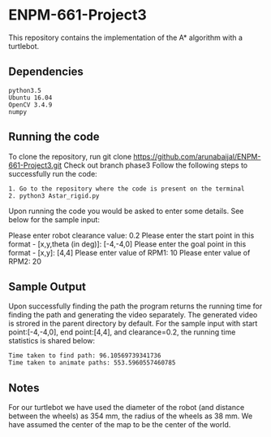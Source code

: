 # ENPM-661-Project3

This repository contains the implementation of the A* algorithm with a turtlebot.

## Dependencies
```
python3.5
Ubuntu 16.04
OpenCV 3.4.9
numpy
```
## Running the code
To clone the repository, run git clone https://github.com/arunabaijal/ENPM-661-Project3.git
Check out branch phase3
Follow the following steps to successfully run the code:
```
1. Go to the repository where the code is present on the terminal
2. python3 Astar_rigid.py
```
Upon running the code you would be asked to enter some details. See below for the sample input:

Please enter robot clearance value: 0.2
Please enter the start point in this format - [x,y,theta (in deg)]: [-4,-4,0]
Please enter the goal point in this format - [x,y]: [4,4]
Please enter value of RPM1: 10
Please enter value of RPM2: 20


## Sample Output

Upon successfully finding the path the program returns the running time for finding the path and generating the video separately. The generated video is strored in the parent directory by default. For the sample input with start point:[-4,-4,0], end point:[4,4], and clearance=0.2, the running time statistics is shared below:
```
Time taken to find path: 96.10569739341736
Time taken to animate paths: 553.5960557460785
```

## Notes
For our turtlebot we have used the diameter of the robot (and distance between the wheels) as 354 mm, the radius of the wheels as 38 mm. We have assumed the center of the map to be the center of the world.
